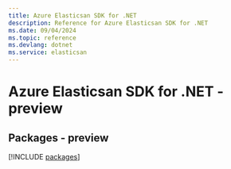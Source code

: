 ```yaml
---
title: Azure Elasticsan SDK for .NET
description: Reference for Azure Elasticsan SDK for .NET
ms.date: 09/04/2024
ms.topic: reference
ms.devlang: dotnet
ms.service: elasticsan
---
```

# Azure Elasticsan SDK for .NET - preview
## Packages - preview
[!INCLUDE [packages](elasticsan-index.md)]
